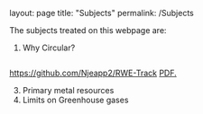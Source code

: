 layout: page
title: "Subjects"
permalink: /Subjects

The subjects treated on this webpage are:

 1. Why Circular?
    
<dl>
 <a href="2_ PrimaryMetalResources.pdf" class="image fit"><img src="images/marr_pic.jpg" alt=""></a>
 </dl>

https://github.com/Njeapp2/RWE-Track
 <a href="2_PrimaryMetalResources.pdf" target="_blank">PDF.</a>

 
 
 3. Primary metal resources
 4. Limits on Greenhouse gases

